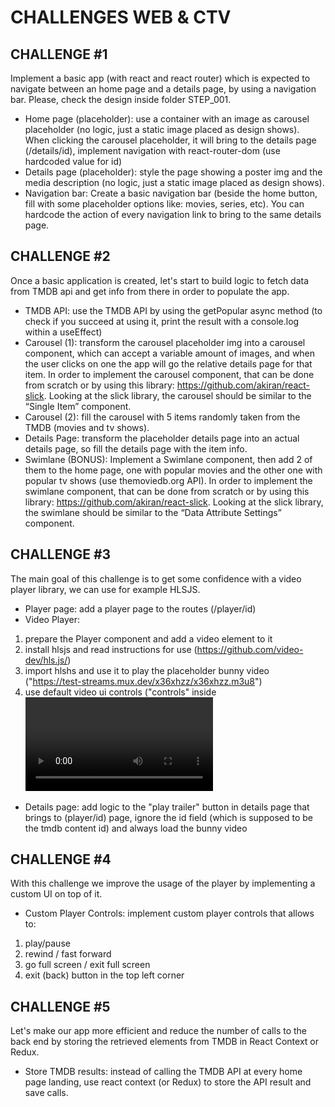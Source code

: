 # CHALLENGES WEB & CTV

## CHALLENGE #1

Implement a basic app (with react and react router) which is expected to navigate between an home page and a details page, by using a navigation bar. Please, check the design inside folder STEP_001.
- Home page (placeholder): use a container with an image as carousel placeholder (no logic, just a static image placed as design shows). When clicking the carousel placeholder, it will bring to the details page (/details/id), implement navigation with react-router-dom (use hardcoded value for id)
- Details page (placeholder): style the page showing a poster img and the media description (no logic, just a static image placed as design shows).
- Navigation bar: Create a basic navigation bar (beside the home button, fill with some placeholder options like: movies, series, etc). You can hardcode the action of every navigation link to bring to the same details page.

## CHALLENGE #2

Once a basic application is created, let's start to build logic to fetch data from TMDB api and get info from there in order to populate the app.

- TMDB API: use the TMDB API by using the getPopular async method (to check if you succeed at using it, print the result with a console.log within a useEffect)
- Carousel (1): transform the carousel placeholder img into a carousel component, which can accept a variable amount of images, and when the user clicks on one the app will go the relative details page for that item. In order to implement the carousel component, that can be done from scratch or by using this library: https://github.com/akiran/react-slick. Looking at the slick library, the carousel should be similar to the “Single Item” component.
- Carousel (2): fill the carousel with 5 items randomly taken from the TMDB (movies and tv shows).
- Details Page: transform the placeholder details page into an actual details page, so fill the details page with the item info.
- Swimlane (BONUS): Implement a Swimlane component, then add 2 of them to the home page, one with popular movies and the other one with popular tv shows (use themoviedb.org API). In order to implement the swimlane component, that can be done from scratch or by using this library: https://github.com/akiran/react-slick. Looking at the slick library, the swimlane should be similar to the “Data Attribute Settings” component.

## CHALLENGE #3

The main goal of this challenge is to get some confidence with a video player library, we can use for example HLSJS.

- Player page: add a player page to the routes (/player/id)
- Video Player: 
1. prepare the Player component and add a video element to it
2. install hlsjs and read instructions for use (https://github.com/video-dev/hls.js/)
3. import hlshs and use it to play the placeholder bunny video ("https://test-streams.mux.dev/x36xhzz/x36xhzz.m3u8")
4. use default video ui controls ("controls" inside <video> tag)
- Details page: add logic to the "play trailer" button in details page that brings to (player/id) page, ignore the id field (which is supposed to be the tmdb content id) and always load the bunny video

## CHALLENGE #4

With this challenge we improve the usage of the player by implementing a custom UI on top of it.

- Custom Player Controls: implement custom player controls that allows to:
1. play/pause
2. rewind / fast forward
3. go full screen / exit full screen
4. exit (back) button in the top left corner

## CHALLENGE #5

Let's make our app more efficient and reduce the number of calls to the back end by storing the retrieved elements from TMDB in React Context or Redux.

- Store TMDB results: instead of calling the TMDB API at every home page landing, use react context (or Redux) to store the API result and save calls.
